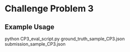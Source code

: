 # Challenge Problem 3

## Example Usage
python CP3_eval_script.py ground_truth_sample_CP3.json submission_sample_CP3.json
